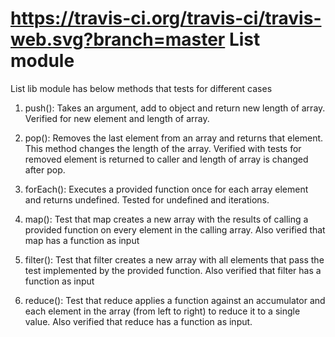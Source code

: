 https://travis-ci.org/travis-ci/travis-web.svg?branch=master
List module
=================
List lib module has below methods that tests for different cases

1) push(): Takes an argument, add to object and return new length of array. Verified for new element and length of array.

2) pop(): Removes the last element from an array and returns that element. This method changes the length of the array. Verified with tests for removed element is returned to caller and length of array is changed after pop.


3) forEach(): Executes a provided function once for each array element and returns undefined. Tested for undefined and iterations.

4) map(): Test that map creates a new array with the results of calling a provided function on every element in the calling array. Also verified that map has a function as input

5) filter(): Test that filter creates a new array with all elements that pass the test implemented by the provided function. Also verified that filter has a function as input

6) reduce(): Test that reduce applies a function against an accumulator and each element in the array (from left to right) to reduce it to a single value. Also verified that reduce has a function as input.
